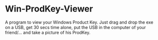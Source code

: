 # Win-ProdKey-Viewer
A program to view your Windows Product Key.
Just drag and drop the exe on a USB, get 30 secs time alone, put the USB in the computer of your friend/... and take a picture of his ProdKey.
